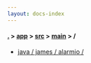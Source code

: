 ```yaml
---
layout: docs-index
---
```

#### [.](./../../../index) > [app](./../../index) > [src](./../index) > [main](./index) > **/**

- [java / james / alarmio / ](java/james/alarmio/)
